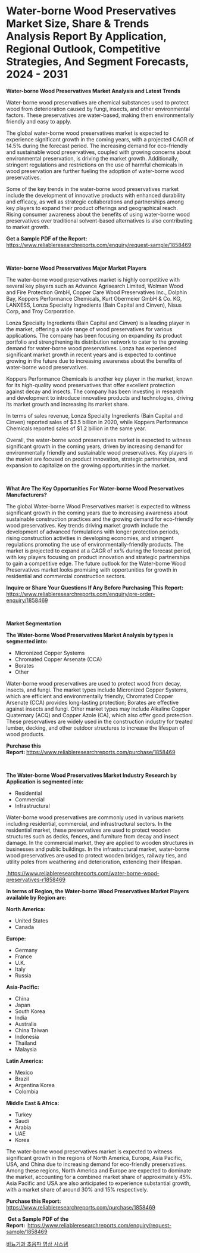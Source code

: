 <p><h1>Water-borne Wood Preservatives Market Size, Share & Trends Analysis Report By Application, Regional Outlook, Competitive Strategies, And Segment Forecasts, 2024 - 2031</h1></p><p><strong>Water-borne Wood Preservatives Market Analysis and Latest Trends</strong></p>
<p><p>Water-borne wood preservatives are chemical substances used to protect wood from deterioration caused by fungi, insects, and other environmental factors. These preservatives are water-based, making them environmentally friendly and easy to apply.</p><p>The global water-borne wood preservatives market is expected to experience significant growth in the coming years, with a projected CAGR of 14.5% during the forecast period. The increasing demand for eco-friendly and sustainable wood preservatives, coupled with growing concerns about environmental preservation, is driving the market growth. Additionally, stringent regulations and restrictions on the use of harmful chemicals in wood preservation are further fueling the adoption of water-borne wood preservatives.</p><p>Some of the key trends in the water-borne wood preservatives market include the development of innovative products with enhanced durability and efficacy, as well as strategic collaborations and partnerships among key players to expand their product offerings and geographical reach. Rising consumer awareness about the benefits of using water-borne wood preservatives over traditional solvent-based alternatives is also contributing to market growth.</p></p>
<p><strong>Get a Sample PDF of the Report:&nbsp;</strong> <a href="https://www.reliableresearchreports.com/enquiry/request-sample/1858469">https://www.reliableresearchreports.com/enquiry/request-sample/1858469</a></p>
<p>&nbsp;</p>
<p><strong>Water-borne Wood Preservatives Major Market Players</strong></p>
<p><p>The water-borne wood preservatives market is highly competitive with several key players such as Advance Agrisearch Limited, Wolman Wood and Fire Protection GmbH, Copper Care Wood Preservatives Inc., Dolphin Bay, Koppers Performance Chemicals, Kurt Obermeier GmbH & Co. KG, LANXESS, Lonza Specialty Ingredients (Bain Capital and Cinven), Nisus Corp, and Troy Corporation.</p><p>Lonza Specialty Ingredients (Bain Capital and Cinven) is a leading player in the market, offering a wide range of wood preservatives for various applications. The company has been focusing on expanding its product portfolio and strengthening its distribution network to cater to the growing demand for water-borne wood preservatives. Lonza has experienced significant market growth in recent years and is expected to continue growing in the future due to increasing awareness about the benefits of water-borne wood preservatives.</p><p>Koppers Performance Chemicals is another key player in the market, known for its high-quality wood preservatives that offer excellent protection against decay and insects. The company has been investing in research and development to introduce innovative products and technologies, driving its market growth and increasing its market share.</p><p>In terms of sales revenue, Lonza Specialty Ingredients (Bain Capital and Cinven) reported sales of $3.5 billion in 2020, while Koppers Performance Chemicals reported sales of $1.2 billion in the same year.</p><p>Overall, the water-borne wood preservatives market is expected to witness significant growth in the coming years, driven by increasing demand for environmentally friendly and sustainable wood preservatives. Key players in the market are focused on product innovation, strategic partnerships, and expansion to capitalize on the growing opportunities in the market.</p></p>
<p>&nbsp;</p>
<p><strong>What Are The Key Opportunities For Water-borne Wood Preservatives Manufacturers?</strong></p>
<p><p>The global Water-borne Wood Preservatives market is expected to witness significant growth in the coming years due to increasing awareness about sustainable construction practices and the growing demand for eco-friendly wood preservatives. Key trends driving market growth include the development of advanced formulations with longer protection periods, rising construction activities in developing economies, and stringent regulations promoting the use of environmentally-friendly products. The market is projected to expand at a CAGR of xx% during the forecast period, with key players focusing on product innovation and strategic partnerships to gain a competitive edge. The future outlook for the Water-borne Wood Preservatives market looks promising with opportunities for growth in residential and commercial construction sectors.</p></p>
<p><strong>Inquire or Share Your Questions If Any Before Purchasing This Report:</strong> <a href="https://www.reliableresearchreports.com/enquiry/pre-order-enquiry/1858469">https://www.reliableresearchreports.com/enquiry/pre-order-enquiry/1858469</a></p>
<p>&nbsp;</p>
<p><strong>Market Segmentation</strong></p>
<p><strong>The Water-borne Wood Preservatives Market Analysis by types is segmented into:</strong></p>
<p><ul><li>Micronized Copper Systems</li><li>Chromated Copper Arsenate (CCA)</li><li>Borates</li><li>Other</li></ul></p>
<p><p>Water-borne wood preservatives are used to protect wood from decay, insects, and fungi. The market types include Micronized Copper Systems, which are efficient and environmentally friendly; Chromated Copper Arsenate (CCA) provides long-lasting protection; Borates are effective against insects and fungi. Other market types may include Alkaline Copper Quaternary (ACQ) and Copper Azole (CA), which also offer good protection. These preservatives are widely used in the construction industry for treated lumber, decking, and other outdoor structures to increase the lifespan of wood products.</p></p>
<p><strong>Purchase this Report:&nbsp;</strong><a href="https://www.reliableresearchreports.com/purchase/1858469">https://www.reliableresearchreports.com/purchase/1858469</a></p>
<p>&nbsp;</p>
<p><strong>The Water-borne Wood Preservatives Market Industry Research by Application is segmented into:</strong></p>
<p><ul><li>Residential</li><li>Commercial</li><li>Infrastructural</li></ul></p>
<p><p>Water-borne wood preservatives are commonly used in various markets including residential, commercial, and infrastructural sectors. In the residential market, these preservatives are used to protect wooden structures such as decks, fences, and furniture from decay and insect damage. In the commercial market, they are applied to wooden structures in businesses and public buildings. In the infrastructural market, water-borne wood preservatives are used to protect wooden bridges, railway ties, and utility poles from weathering and deterioration, extending their lifespan.</p></p>
<p><a href="https://www.reliableresearchreports.com/water-borne-wood-preservatives-r1858469">&nbsp;https://www.reliableresearchreports.com/water-borne-wood-preservatives-r1858469</a></p>
<p><strong>In terms of Region, the Water-borne Wood Preservatives Market Players available by Region are:</strong></p>
<p>
    <p> <strong> North America: </strong>
        <ul>
            <li>United States</li>
            <li>Canada</li>
        </ul>
        </p> 
    <p> <strong> Europe: </strong>
        <ul>
            <li>Germany</li>
            <li>France</li>
            <li>U.K.</li>
            <li>Italy</li>
            <li>Russia</li>
        </ul>
        </p> 
    <p> <strong> Asia-Pacific: </strong>
        <ul>
            <li>China</li>
            <li>Japan</li>
            <li>South Korea</li>
            <li>India</li>
            <li>Australia</li>
            <li>China Taiwan</li>
            <li>Indonesia</li>
            <li>Thailand</li>
            <li>Malaysia</li>
        </ul>
        </p> 
    <p> <strong> Latin America: </strong>
        <ul>
            <li>Mexico</li>
            <li>Brazil</li>
            <li>Argentina Korea</li>
            <li>Colombia</li>
        </ul>
        </p> 
    <p> <strong> Middle East & Africa: </strong>
        <ul>
            <li>Turkey</li>
            <li>Saudi</li>
            <li>Arabia</li>
            <li>UAE</li>
            <li>Korea</li>
        </ul>
    </p>
    </p>
<p><p>The water-borne wood preservatives market is expected to witness significant growth in the regions of North America, Europe, Asia Pacific, USA, and China due to increasing demand for eco-friendly preservatives. Among these regions, North America and Europe are expected to dominate the market, accounting for a combined market share of approximately 45%. Asia Pacific and USA are also anticipated to experience substantial growth, with a market share of around 30% and 15% respectively.</p></p>
<p><strong>Purchase this Report: </strong><a href="https://www.reliableresearchreports.com/purchase/1858469">https://www.reliableresearchreports.com/purchase/1858469</a></p>
<p>&nbsp;<strong>Get a Sample PDF of the Report:&nbsp;&nbsp;</strong><a href="https://www.reliableresearchreports.com/enquiry/request-sample/1858469">https://www.reliableresearchreports.com/enquiry/request-sample/1858469</a></p>
<p><strong></strong></p>
<p><p><a href="https://github.com/KellyLyncyh543964/Market-Research-Report-List-2/blob/main/3861730144544.md">비뇨기과 초음파 영상 시스템</a></p></p>
